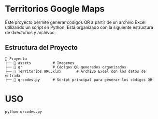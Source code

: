 # Territorios Google Maps

Este proyecto permite generar códigos QR a partir de un archivo Excel utilizando un script en Python. Está organizado con la siguiente estructura de directorios y archivos:

## Estructura del Proyecto

```plaintext
📂 Proyecto
├── 📂 assets          # Imagenes
├── 📂 qr              # Códigos QR generados organizados
├── 📄 Territorios URL.xlsx       # Archivo Excel con los datos de entrada
├── 📄 qrcodes.py      # Script principal para generar los códigos QR
```
# USO 
<code>python qrcodes.py</code>

